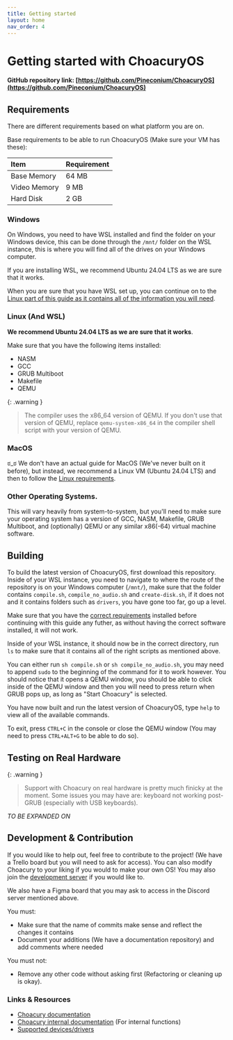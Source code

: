```yaml
---
title: Getting started
layout: home
nav_order: 4
---
```


# Getting started with ChoacuryOS

**GitHub repository link: [https://github.com/Pineconium/ChoacuryOS](https://github.com/Pineconium/ChoacuryOS)**

## Requirements
There are different requirements based on what platform you are on.

Base requirements to be able to run ChoacuryOS (Make sure your VM has these):

| Item         | Requirement |
| :----------- | :---------- |
| Base Memory  | 64 MB       |
| Video Memory | 9 MB        |
| Hard Disk    | 2 GB        |

### Windows
On Windows, you need to have WSL installed and find the folder on your Windows device, this can be done through the `/mnt/` folder on the WSL instance, this is where you will find all of the drives on your Windows computer.

If you are installing WSL, we recommend Ubuntu 24.04 LTS as we are sure that it works.

When you are sure that you have WSL set up, you can continue on to the [Linux part of this guide as it contains all of the information you will need](#linux-and-wsl).

### Linux (And WSL)
**We recommend Ubuntu 24.04 LTS as we are sure that it works**.

Make sure that you have the following items installed:
- NASM
- GCC
- GRUB Multiboot
- Makefile
- QEMU

{: .warning }
> The compiler uses the x86_64 version of QEMU. If you don't use that version of QEMU, replace `qemu-system-x86_64` in the compiler shell script with your version of QEMU.

### MacOS
ಠ_ಠ
We don't have an actual guide for MacOS (We've never built on it before), but instead, we recommend a Linux VM (Ubuntu 24.04 LTS) and then to follow the [Linux requirements](#linux-and-wsl).

### Other Operating Systems.
This will vary heavily from system-to-system, but you'll need to make sure your operating system has a version of GCC, NASM, Makefile, GRUB Multiboot, and (optionally) QEMU or any similar x86(-64) virtual machine software.

## Building
To build the latest version of ChoacuryOS, first download this repository.
Inside of your WSL instance, you need to navigate to where the route of the repository is on your Windows computer (`/mnt/`), make sure that the folder contains `compile.sh`, `compile_no_audio.sh` and `create-disk.sh`, if it does not and it contains folders such as `drivers`, you have gone too far, go up a level.

Make sure that you have the [correct requirements](#requirements) installed before continuing with this guide any futher, as without having the correct software installed, it will not work.

Inside of your WSL instance, it should now be in the correct directory, run `ls` to make sure that it contains all of the right scripts as mentioned above.

You can either run `sh compile.sh` or `sh compile_no_audio.sh`, you may need to append `sudo` to the beginning of the command for it to work however.
You should notice that it opens a QEMU window, you should be able to click inside of the QEMU window and then you will need to press return when GRUB pops up, as long as "Start Choacury" is selected.

You have now built and run the latest version of ChoacuryOS, type `help` to view all of the available commands.

To exit, press `CTRL+C` in the console or close the QEMU window (You may need to press `CTRL+ALT+G` to be able to do so).
## Testing on Real Hardware
{: .warning }
> Support with Choacury on real hardware is pretty much finicky at the moment. Some issues you may have are: keyboard not working post-GRUB (especially with USB keyboards).

*TO BE EXPANDED ON*

## Development & Contribution
If you would like to help out, feel free to contribute to the project! (We have a Trello board but you will need to ask for access). You can also modify Choacury to your liking if you would to make your own OS! You may also join the [development server](https://discord.gg/qhgDWrzCvg) if you would like to.

We also have a Figma board that you may ask to access in the Discord server mentioned above.

You must:
- Make sure that the name of commits make sense and reflect the changes it contains
- Document your additions (We have a documentation repository) and add comments where needed

You must not:
- Remove any other code without asking first (Refactoring or cleaning up is okay).

### Links & Resources
- [Choacury documentation](../ChoacuryOS/)
- [Choacury internal documentation](../Kernel/) (For internal functions)
- [Supported devices/drivers](../Kernel/supported)
